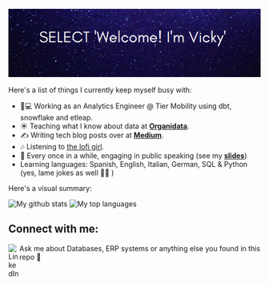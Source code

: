 ![Hero image](https://github.com/Victoriapm/Victoriapm/blob/main/SELECT_Vicky.png?raw=true)

Here's a list of things I currently keep myself busy with:

- 👩💻 Working as an Analytics Engineer @ Tier Mobility using dbt, snowflake and etleap.
- ☀️ Teaching what I know about data at **[Organidata](organidata.github.io)**.
- ✍️ Writing tech blog posts over at **[Medium](https://medium.com/@victoriapm)**.
- :notes: Listening to [the lofi girl](https://www.youtube.com/watch?v=5qap5aO4i9A). 
- :information_desk_person: Every once in a while, engaging in public speaking (see my **[slides](https://github.com/Victoriapm/Talks)**)
- Learning languages: Spanish, English, Italian, German, SQL & Python (yes, lame jokes as well 🤦‍♀️ )


Here's a visual summary:

  ![My github stats](https://github-readme-stats.vercel.app/api?username=victoriapm&show_icons=true&theme=tokyonight)
  ![My top languages](https://github-readme-stats.anuraghazra1.vercel.app/api/top-langs/?username=victoriapm&layout=compact&theme=tokyonight)

## Connect with me:
<!--
[<img align="left" alt="codeSTACKr.com" width="22px" src="https://raw.githubusercontent.com/iconic/open-iconic/master/svg/globe.svg" />][website]
[<img align="left" alt="codeSTACKr | Twitter" width="22px" src="https://cdn.jsdelivr.net/npm/simple-icons@v3/icons/twitter.svg" />][twitter]
-->
[<img align="left" alt="LinkedIn" width="22px" src="https://cdn-icons-png.flaticon.com/512/145/145807.png" />][linkedin]Ask me about Databases, ERP systems or anything else you found in this repo 💬



<!-- This section you create this variables that are used above -->
<!--
[website]: https://google.com
[twitter]: https://twitter.com/Victoria_mola
-->
[linkedin]: https://www.linkedin.com/in/victoriaperezmola/en

